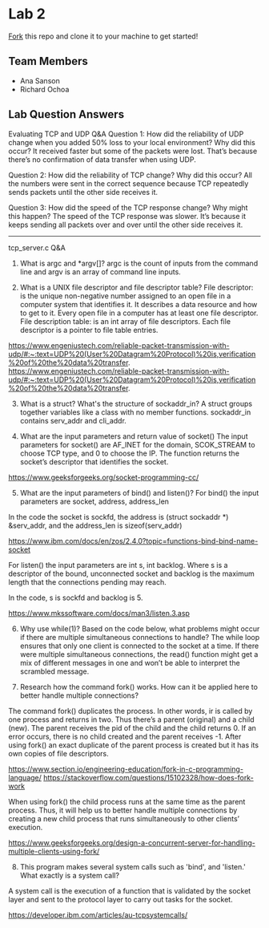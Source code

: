 # Lab 2
[Fork](https://docs.github.com/en/get-started/quickstart/fork-a-repo) this repo and clone it to your machine to get started!

## Team Members
- Ana Sanson
- Richard Ochoa

## Lab Question Answers

Evaluating TCP and UDP Q&A
Question 1: How did the reliability of UDP change when you added 50% loss to your local
environment? Why did this occur?
It received faster but some of the packets were lost. That’s because there’s no confirmation of data transfer when using UDP. 

Question 2: How did the reliability of TCP change? Why did this occur?
All the numbers were sent in the correct sequence because TCP repeatedly sends packets until the other side receives it.


Question 3: How did the speed of the TCP response change? Why might this happen?
The speed of the TCP response was slower. It’s because it keeps sending all packets over and over until the other side receives it. 


----------------------------------------------------------------------------------------------------------------------------------------------------------

tcp_server.c Q&A
1. What is argc and *argv[]?
argc is the count of inputs from the command line and argv is an array of command line inputs.

2. What is a UNIX file descriptor and file descriptor table?
File descriptor: is the unique non-negative number assigned to an open file in a computer system that identifies it. It describes a data resource and how to get to it. Every open file in a computer has at least one file descriptor. 
File description table: is an int array of file descriptors. Each file descriptor is a pointer to file table entries. 

https://www.engeniustech.com/reliable-packet-transmission-with-udp/#:~:text=UDP%20(User%20Datagram%20Protocol)%20is,verification%20of%20the%20data%20transfer.
https://www.engeniustech.com/reliable-packet-transmission-with-udp/#:~:text=UDP%20(User%20Datagram%20Protocol)%20is,verification%20of%20the%20data%20transfer.


3. What is a struct? What's the structure of sockaddr_in?
A struct groups together variables like a class with no member functions. sockaddr_in contains serv_addr and cli_addr.

4. What are the input parameters and return value of socket()
The input parameters for socket() are AF_INET for the domain, SCOK_STREAM to choose TCP type, and 0 to choose the IP. The function returns the socket’s descriptor that identifies the socket.

https://www.geeksforgeeks.org/socket-programming-cc/ 

5. What are the input parameters of bind() and listen()?
For bind() the input parameters are socket, address, address_len

In the code the socket is sockfd, the address is (struct sockaddr *) &serv_addr, and the address_len is sizeof(serv_addr)

https://www.ibm.com/docs/en/zos/2.4.0?topic=functions-bind-bind-name-socket

For listen() the input parameters are int s, int backlog. Where s is a descriptor of the bound, unconnected socket and backlog is the maximum length that the connections pending may reach.

In the code, s is sockfd and backlog is 5. 

https://www.mkssoftware.com/docs/man3/listen.3.asp


6.  Why use while(1)? Based on the code below, what problems might occur if there are multiple simultaneous connections to handle?
	The while loop ensures that only one client is connected to the socket at a time. If there were multiple simultaneous connections, the read() function might get a mix of different messages in one and won’t be able to interpret the scrambled message.


7. Research how the command fork() works. How can it be applied here to better handle multiple connections?

The command fork() duplicates the process. In other words, ir is called by one process and returns in two. Thus there’s a parent (original) and a child (new). The parent receives the pid of the child and the child returns 0. If an error occurs, there is no child created and the parent receives -1. After using fork() an exact duplicate of the parent process is created but it has its own copies of file descriptors. 

https://www.section.io/engineering-education/fork-in-c-programming-language/
https://stackoverflow.com/questions/15102328/how-does-fork-work

When using fork() the child process runs at the same time as the parent process. Thus, it will help us to better handle multiple connections by creating a new child process that runs simultaneously to other clients’ execution. 

https://www.geeksforgeeks.org/design-a-concurrent-server-for-handling-multiple-clients-using-fork/


8. This program makes several system calls such as 'bind', and 'listen.' What exactly is a system call?

A system call is the execution of a function that is validated by the socket layer and sent to the protocol layer to carry out tasks for the socket.

https://developer.ibm.com/articles/au-tcpsystemcalls/ 

























